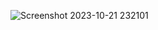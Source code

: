 ![Screenshot 2023-10-21 232101](https://github.com/devisha04/DSA_LAB-G1-/assets/147936789/2e522fb7-73fb-430e-98c0-69771d81dbad)
